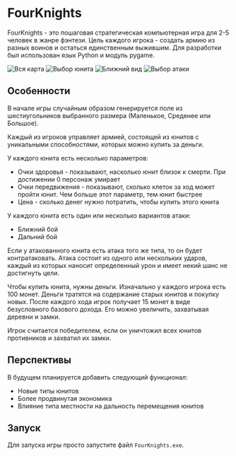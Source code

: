 # FourKnights

FourKnights - это пошаговая стратегическая компьютерная игра для 2-5 человек в жанре фэнтези. Цель каждого игрока - создать армию из разных воинов и остаться единственным выжившим. Для разработки был использован язык Python и модуль pygame.  

![Вся карта](https://i.ibb.co/ZGVvFgL/3.png)
![Выбор юнита](https://i.ibb.co/bJMh69B/1.png)
![Ближний вид](https://i.ibb.co/JqWPVM8/image.png)
![Выбор атаки](https://i.ibb.co/KmG8jwG/2.png)

## Особенности

В начале игры случайным образом генерируется поле из шестиугольников выбранного размера (Маленькое, Среденее или Большое).    

Каждый из игроков управляет армией, состоящей из юнитов с уникальными способностями, которых можно купить за деньги.  

У каждого юнита есть несколько параметров:
- Очки здоровья - показывают, насколько юнит близок к смерти. При достижении 0 персонаж умирает
- Очки передвижения - показывают, сколько клеток за ход может пройти юнит. Чем больше этот параметр, тем юнит быстрее
- Цена - сколько денег нужно потратить, чтобы купить этого юнита

У каждого юнита есть один или несколько вариантов атаки:
- Ближний бой
- Дальний бой

Если у атакованного юнита есть атака того же типа, то он будет контратаковать. Атака состоит из одного или нескольких ударов, каждый из которых наносит определенный урон и имеет некий шанс не достигнуть цели.  

Чтобы купить юнита, нужны деньги. Изначально у каждого игрока есть 100 монет. Деньги тратятся на содержание старых юнитов и покупку новых. После каждого хода игрок получает 15 монет в виде безусловного базового дохода. Его можно увеличить, захватывая деревни и замки.  

Игрок считается победителем, если он уничтожил всех юнитов противников и захватил их замки.

## Перспективы

В будущем планируется добавить следующий функционал:

- Новые типы юнитов
- Более продвинутая экономика
- Влияние типа местности на дальность перемещения юнитов

## Запуск

Для запуска игры просто запустите файл `FourKnights.exe`.

